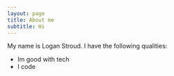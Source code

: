 ```yaml
---
layout: page
title: About me
subtitle: Hi
---
```


My name is Logan Stroud. I have the following qualities:

- Im good with tech
- I code



